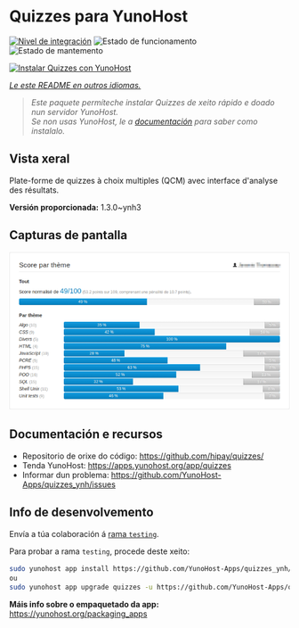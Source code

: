 <!--
NOTA: Este README foi creado automáticamente por <https://github.com/YunoHost/apps/tree/master/tools/readme_generator>
NON debe editarse manualmente.
-->

# Quizzes para YunoHost

[![Nivel de integración](https://dash.yunohost.org/integration/quizzes.svg)](https://dash.yunohost.org/appci/app/quizzes) ![Estado de funcionamento](https://ci-apps.yunohost.org/ci/badges/quizzes.status.svg) ![Estado de mantemento](https://ci-apps.yunohost.org/ci/badges/quizzes.maintain.svg)

[![Instalar Quizzes con YunoHost](https://install-app.yunohost.org/install-with-yunohost.svg)](https://install-app.yunohost.org/?app=quizzes)

*[Le este README en outros idiomas.](./ALL_README.md)*

> *Este paquete permíteche instalar Quizzes de xeito rápido e doado nun servidor YunoHost.*  
> *Se non usas YunoHost, le a [documentación](https://yunohost.org/install) para saber como instalalo.*

## Vista xeral

Plate-forme de quizzes à choix multiples (QCM) avec interface d'analyse des résultats.


**Versión proporcionada:** 1.3.0~ynh3

## Capturas de pantalla

![Captura de pantalla de Quizzes](./doc/screenshots/score_par_theme.png)

## Documentación e recursos

- Repositorio de orixe do código: <https://github.com/hipay/quizzes/>
- Tenda YunoHost: <https://apps.yunohost.org/app/quizzes>
- Informar dun problema: <https://github.com/YunoHost-Apps/quizzes_ynh/issues>

## Info de desenvolvemento

Envía a túa colaboración á [rama `testing`](https://github.com/YunoHost-Apps/quizzes_ynh/tree/testing).

Para probar a rama `testing`, procede deste xeito:

```bash
sudo yunohost app install https://github.com/YunoHost-Apps/quizzes_ynh/tree/testing --debug
ou
sudo yunohost app upgrade quizzes -u https://github.com/YunoHost-Apps/quizzes_ynh/tree/testing --debug
```

**Máis info sobre o empaquetado da app:** <https://yunohost.org/packaging_apps>
